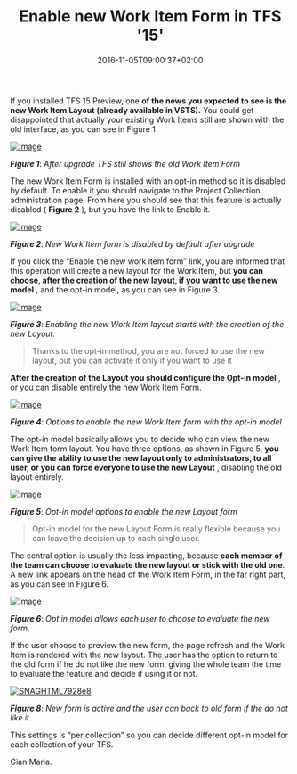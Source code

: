 ﻿---
title: "Enable new Work Item Form in TFS '15'"
description: ""
date: 2016-11-05T09:00:37+02:00
draft: false
tags: [Tfs]
categories: [Tfs]
---
If you installed TFS 15 Preview, one  **of the news you expected to see is the new Work Item Layout (already available in VSTS).** You could get disappointed that actually your existing Work Items still are shown with the old interface, as you can see in Figure 1

[![image](https://www.codewrecks.com/blog/wp-content/uploads/2016/11/image_thumb.png "image")](https://www.codewrecks.com/blog/wp-content/uploads/2016/11/image.png)

 ***Figure 1***: *After upgrade TFS still shows the old Work Item Form*

The new Work Item Form is installed with an opt-in method so it is disabled by default. To enable it you should navigate to the Project Collection administration page. From here you should see that this feature is actually disabled ( **Figure 2** ), but you have the link to Enable it.

[![image](https://www.codewrecks.com/blog/wp-content/uploads/2016/11/image_thumb-1.png "image")](https://www.codewrecks.com/blog/wp-content/uploads/2016/11/image-1.png)

 ***Figure 2***: *New Work Item form is disabled by default after upgrade*

If you click the “Enable the new work item form” link, you are informed that this operation will create a new layout for the Work Item, but  **you can choose, after the creation of the new layout, if you want to use the new model** , and the opt-in model, as you can see in Figure 3.

[![image](https://www.codewrecks.com/blog/wp-content/uploads/2016/11/image_thumb-2.png "image")](https://www.codewrecks.com/blog/wp-content/uploads/2016/11/image-2.png)

 ***Figure 3***: *Enabling the new Work Item layout starts with the creation of the new Layout.*

> Thanks to the opt-in method, you are not forced to use the new layout, but you can activate it only if you want to use it

 **After the creation of the Layout you should configure the Opt-in model** , or you can disable entirely the new Work Item Form.

[![image](https://www.codewrecks.com/blog/wp-content/uploads/2016/11/image_thumb-3.png "image")](https://www.codewrecks.com/blog/wp-content/uploads/2016/11/image-3.png)

 ***Figure 4***: *Options to enable the new Work Item form with the opt-in model*

The opt-in model basically allows you to decide who can view the new Work Item form layout. You have three options, as shown in Figure 5,  **you can give the ability to use the new layout only to administrators, to all user, or you can force everyone to use the new Layout** , disabling the old layout entirely.

[![image](https://www.codewrecks.com/blog/wp-content/uploads/2016/11/image_thumb-4.png "image")](https://www.codewrecks.com/blog/wp-content/uploads/2016/11/image-4.png)

 ***Figure 5***: *Opt-in model options to enable the new Layout form*

> Opt-in model for the new Layout Form is really flexible because you can leave the decision up to each single user.

The central option is usually the less impacting, because  **each member of the team can choose to evaluate the new layout or stick with the old one**. A new link appears on the head of the Work Item Form, in the far right part, as you can see in Figure 6.

[![image](https://www.codewrecks.com/blog/wp-content/uploads/2016/11/image_thumb-5.png "image")](https://www.codewrecks.com/blog/wp-content/uploads/2016/11/image-5.png)

 ***Figure 6***: *Opt in model allows each user to choose to evaluate the new form.*

If the user choose to preview the new form, the page refresh and the Work Item is rendered with the new layout. The user has the option to return to the old form if he do not like the new form, giving the whole team the time to evaluate the feature and decide if using it or not.

[![SNAGHTML7928e8](https://www.codewrecks.com/blog/wp-content/uploads/2016/11/SNAGHTML7928e8_thumb.png "SNAGHTML7928e8")](https://www.codewrecks.com/blog/wp-content/uploads/2016/11/SNAGHTML7928e8.png)

 ***Figure 8***: *New form is active and the user can back to old form if the do not like it.*

This settings is “per collection” so you can decide different opt-in model for each collection of your TFS.

Gian Maria.
